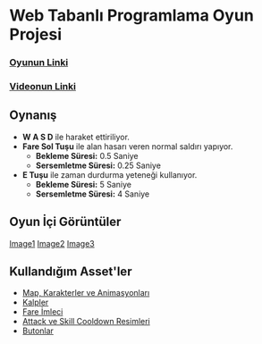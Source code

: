 # Web Tabanlı Programlama Oyun Projesi

### [Oyunun Linki](https://erengureli.github.io/web-tabanli-programlama-oyun-projesi/)
### [Videonun Linki]()

## Oynanış
- **W A S D** ile haraket ettiriliyor.
- **Fare Sol Tuşu** ile alan hasarı veren normal saldırı yapıyor.
  - **Bekleme Süresi:** 0.5 Saniye
  - **Sersemletme Süresi:** 0.25 Saniye
- **E Tuşu** ile zaman durdurma yeteneği kullanıyor.
  - **Bekleme Süresi:** 5 Saniye
  - **Sersemletme Süresi:** 4 Saniye

## Oyun İçi Görüntüler

[Image1](github-imgs/image1.png)
[Image2](github-imgs/image2.png)
[Image3](github-imgs/image3.png)

## Kullandığım Asset'ler
- [Map, Karakterler ve Animasyonları](https://melthie.itch.io/mini-dungeon)
- [Kalpler](https://snoblin.itch.io/pixel-hearts)
- [Fare İmleci](https://megabyte-games.itch.io/mouse-cursor-pack)
- [Attack ve Skill Cooldown Resimleri](https://pixerelia.itch.io/vas-basic-spells-and-buffs)
- [Butonlar](https://kkmiyu.itch.io/pixel-contourned)